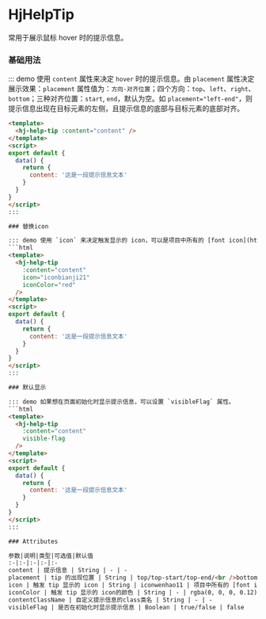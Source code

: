 # HjHelpTip

常用于展示鼠标 hover 时的提示信息。

### 基础用法

::: demo 使用 `content` 属性来决定 `hover` 时的提示信息。由 `placement` 属性决定展示效果：`placement` 属性值为：`方向-对齐位置`；四个方向：`top`、`left`、`right`、`bottom`；三种对齐位置：`start`, `end`，默认为空。如 `placement="left-end"`，则提示信息出现在目标元素的左侧，且提示信息的底部与目标元素的底部对齐。
```html
<template>
  <hj-help-tip :content="content" />
</template>
<script>
export default {
  data() {
    return {
      content: '这是一段提示信息文本'
    }
  }
}
</script>
:::  

### 替换icon

::: demo 使用 `icon` 来决定触发显示的 icon，可以是项目中所有的 [font icon](https://www.iconfont.cn/manage/index?spm=a313x.7781069.1998910419.13&manage_type=myprojects&projectId=1846603&keyword=&project_type=&page=)。还可通过设置 `iconColor` 来决定 `icon` 的颜色。
```html
<template>
  <hj-help-tip 
    :content="content"
    icon="iconbianji21"
    iconColor="red"
  />
</template>
<script>
export default {
  data() {
    return {
      content: '这是一段提示信息文本'
    }
  }
}
</script>
:::  

### 默认显示

::: demo 如果想在页面初始化时显示提示信息，可以设置 `visibleFlag` 属性。
```html
<template>
  <hj-help-tip 
    :content="content"
    visible-flag
  />
</template>
<script>
export default {
  data() {
    return {
      content: '这是一段提示信息文本'
    }
  }
}
</script>
:::  

### Attributes

参数|说明|类型|可选值|默认值
:-|:-|:-|:-|:-
content | 提示信息 | String | - | -
placement | tip 的出现位置 | String | top/top-start/top-end/<br />bottom/bottom-start/bottom-end/<br />left/left-start/left-end/<br />right/right-start/right-end | bottom
icon | 触发 tip 显示的 icon | String | iconwenhao11 | 项目中所有的 [font icon](https://www.iconfont.cn/manage/index?spm=a313x.7781069.1998910419.13&manage_type=myprojects&projectId=1846603&keyword=&project_type=&page=)
iconColor | 触发 tip 显示的 icon的颜色 | String | - | rgba(0, 0, 0, 0.12)
contentClassName | 自定义提示信息的class类名 | String | - | -
visibleFlag | 是否在初始化时显示提示信息 | Boolean | true/false | false